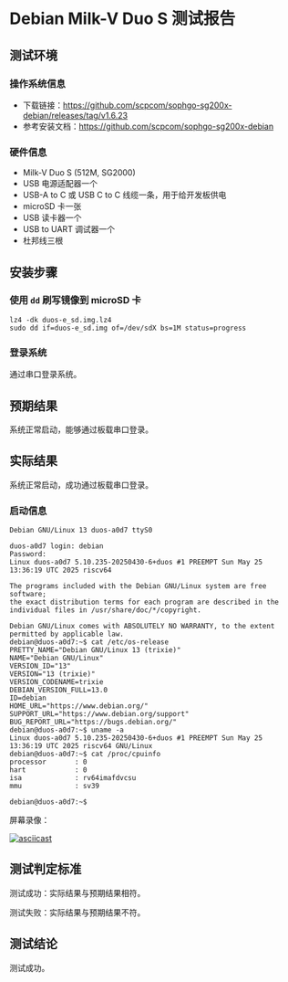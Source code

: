 # Debian Milk-V Duo S 测试报告

## 测试环境

### 操作系统信息

- 下载链接：https://github.com/scpcom/sophgo-sg200x-debian/releases/tag/v1.6.23
- 参考安装文档：https://github.com/scpcom/sophgo-sg200x-debian

### 硬件信息

- Milk-V Duo S (512M, SG2000)
- USB 电源适配器一个
- USB-A to C 或 USB C to C 线缆一条，用于给开发板供电
- microSD 卡一张
- USB 读卡器一个
- USB to UART 调试器一个
- 杜邦线三根

## 安装步骤

### 使用 `dd` 刷写镜像到 microSD 卡

```shell
lz4 -dk duos-e_sd.img.lz4
sudo dd if=duos-e_sd.img of=/dev/sdX bs=1M status=progress
```

### 登录系统

通过串口登录系统。

## 预期结果

系统正常启动，能够通过板载串口登录。

## 实际结果

系统正常启动，成功通过板载串口登录。

### 启动信息

```log
Debian GNU/Linux 13 duos-a0d7 ttyS0

duos-a0d7 login: debian
Password:
Linux duos-a0d7 5.10.235-20250430-6+duos #1 PREEMPT Sun May 25 13:36:19 UTC 2025 riscv64

The programs included with the Debian GNU/Linux system are free software;
the exact distribution terms for each program are described in the
individual files in /usr/share/doc/*/copyright.

Debian GNU/Linux comes with ABSOLUTELY NO WARRANTY, to the extent
permitted by applicable law.
debian@duos-a0d7:~$ cat /etc/os-release
PRETTY_NAME="Debian GNU/Linux 13 (trixie)"
NAME="Debian GNU/Linux"
VERSION_ID="13"
VERSION="13 (trixie)"
VERSION_CODENAME=trixie
DEBIAN_VERSION_FULL=13.0
ID=debian
HOME_URL="https://www.debian.org/"
SUPPORT_URL="https://www.debian.org/support"
BUG_REPORT_URL="https://bugs.debian.org/"
debian@duos-a0d7:~$ uname -a
Linux duos-a0d7 5.10.235-20250430-6+duos #1 PREEMPT Sun May 25 13:36:19 UTC 2025 riscv64 GNU/Linux
debian@duos-a0d7:~$ cat /proc/cpuinfo
processor       : 0
hart            : 0
isa             : rv64imafdvcsu
mmu             : sv39

debian@duos-a0d7:~$
```

屏幕录像：

[![asciicast](https://asciinema.org/a/CbWcHhsyLKZ8jjPRV4WRYOILd.svg)](https://asciinema.org/a/CbWcHhsyLKZ8jjPRV4WRYOILd)

## 测试判定标准

测试成功：实际结果与预期结果相符。

测试失败：实际结果与预期结果不符。

## 测试结论

测试成功。
